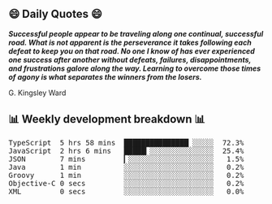 ## 😄 Daily Quotes 😄

_**Successful people appear to be traveling along one continual, successful road. What is not apparent is the perseverance it takes following each defeat to keep you on that road. No one I know of has ever experienced one success after another without defeats, failures, disappointments, and frustrations galore along the way. Learning to overcome those times of agony is what separates the winners from the losers.**_

G. Kingsley Ward



## 📊 Weekly development breakdown 📊

<pre>TypeScript  5 hrs 58 mins  ███████████████▏░░░░░  72.3%
JavaScript  2 hrs 6 mins   █████▎░░░░░░░░░░░░░░░  25.4%
JSON        7 mins         ▎░░░░░░░░░░░░░░░░░░░░   1.5%
Java        1 min          ░░░░░░░░░░░░░░░░░░░░░   0.2%
Groovy      1 min          ░░░░░░░░░░░░░░░░░░░░░   0.2%
Objective-C 0 secs         ░░░░░░░░░░░░░░░░░░░░░   0.2%
XML         0 secs         ░░░░░░░░░░░░░░░░░░░░░   0.0%</pre>